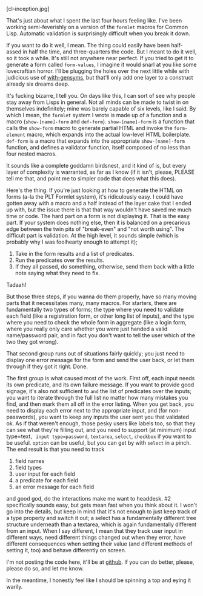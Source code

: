 [cl-inception.jpg]

That's just about what I spent the last four hours feeling like. I've been working semi-feverishly on a version of the `formlet` macros for Common Lisp.  Automatic validation is surprisingly difficult when you break it down.

If you want to do it well, I mean. The thing could easily have been half-assed in half the time, and three-quarters the code. But I meant to do it well, so it took a while. It's still not anywhere near perfect. If you tried to get it to generate a form called `form-values`, I imagine it would snarl at you like some lovecraftian horror. I'll be plugging the holes over the next little while with judicious use of [with-gensyms](http://www.gigamonkeys.com/book/macros-defining-your-own.html), but that'll only add one layer to a construct already six dreams deep.

It's fucking bizarre, I tell you. On days like this, I can sort of see why people stay away from Lisps in general. Not all minds can be made to twist in on themselves indefinitely; mine was barely capable of six levels, like I said. By which I mean, the `formlet` system I wrote is made up of a function and a macro (`show-[name]-form` and `def-form`). `show-[name]-form` is a function that calls the `show-form` macro to generate partial HTML and invoke the `form-element` macro, which expands into the actual low-level HTML boilerplate. `def-form` is a macro that expands into the appropriate `show-[name]-form` function, and defines a validator function, itself composed of no less than four nested macros.

It sounds like a complete goddamn birdsnest, and it kind of is, but every layer of complexity is warranted, as far as I know (if it isn't, please, PLEASE tell me that, and point me to simpler code that does what this does).

Here's the thing. If you're just looking at how to generate the HTML on forms (a-la the PLT Formlet system), it's ridiculously easy. I could have gotten away with a macro and a half instead of the layer cake that I ended up with, but the issue there is that that way wouldn't have saved me much time or code. The hard part on a form is not displaying it. That is the easy part. If your system does nothing else, then it is balanced on a precarious edge between the twin pits of "break-even" and "not worth using". The difficult part is validation. At the high level, it sounds simple (which is probably why I was foolhearty enough to attempt it);

1. Take in the form results and a list of predicates.
2. Run the predicates over the results.
3. If they all passed, do something, otherwise, send them back with a little note saying what they need to fix.

Tadaah!

But those three steps, if you wanna do them properly, have so many moving parts that it necessitates many, many macros. For starters, there are fundamentally two types of forms; the type where you need to validate each field (like a registration form, or other long list of inputs), and the type where you need to check the whole form in aggregate (like a login form, where you really only care whether you were just handed a valid name/password pair, and in fact you don't want to tell the user which of the two they got wrong).

That second group runs out of situations fairly quickly; you just need to display one error message for the form and send the user back, or let them through if they got it right. Done.

The first group is what caused most of the work. First off, each input needs its own predicate, and its own failure message. If you want to provide good signage, it's also not sufficient to `and` the list of predicates over the inputs; you want to iterate through the full list no matter how many mistakes you find, and then mark them all off in the error listing. When you get back, you need to display each error next to the appropriate input, and (for non-passwords), you want to keep any inputs the user sent you that validated ok. As if that weren't enough, those pesky users like labels too, so that they can see what they're filling out, and you need to support (at minimum) input type=text`, input type=password`, `textarea`, `select`, `checkbox` if you want to be useful. `option` can be useful, but you can get by with `select` in a pinch. The end result is that you need to track

1. field names
2. field types
3. user input for each field
4. a predicate for each field
5. an error message for each field

and good god, do the interactions make me want to headdesk. #2 specifically sounds easy, but gets mean fast when you think about it. I won't go into the details, but keep in mind that it's not enough to just keep track of a type property and switch it out; a select has a fundamentally different tree structure underneath than a textarea, which is again fundamentally different from an input. When I say different, I mean that they track user input in different ways, need different things changed out when they error, have different consequences when setting their value (and different methods of setting it, too) and behave differently on screen.

I'm not posting the code here, it'll be at [github](http://github.com/Inaimathi/cl-fomlets). If you can do better, please, please do so, and let me know.

In the meantime, I honestly feel like I should be spinning a top and eying it warily.
